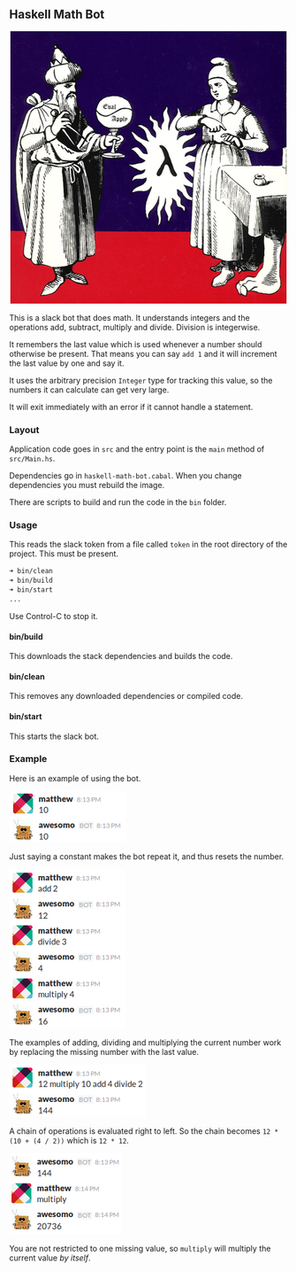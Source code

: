 Haskell Math Bot
----------------

<p align="center">
    <img src="doc/sicp-cover.jpg" alt="Eval Apply" />
</p>

This is a slack bot that does math. It understands integers and the operations
add, subtract, multiply and divide. Division is integerwise.

It remembers the last value which is used whenever a number should otherwise be
present. That means you can say `add 1` and it will increment the last value by
one and say it.

It uses the arbitrary precision `Integer` type for tracking this value, so the
numbers it can calculate can get very large.

It will exit immediately with an error if it cannot handle a statement.

### Layout

Application code goes in `src` and the entry point is the `main` method of `src/Main.hs`.

Dependencies go in `haskell-math-bot.cabal`. When you change dependencies you must rebuild the image.

There are scripts to build and run the code in the `bin` folder.

### Usage

This reads the slack token from a file called `token` in the root directory of the project. This must be present.

```bash
➜ bin/clean
➜ bin/build
➜ bin/start
...
```

Use Control-C to stop it.

#### bin/build

This downloads the stack dependencies and builds the code.

#### bin/clean

This removes any downloaded dependencies or compiled code.

#### bin/start

This starts the slack bot.

### Example

Here is an example of using the bot.

![Example of Bot](doc/example-1.png)

Just saying a constant makes the bot repeat it, and thus resets the number.

![Example of Bot](doc/example-2.png)

The examples of adding, dividing and multiplying the current number work by
replacing the missing number with the last value.

![Example of Bot](doc/example-3.png)

A chain of operations is evaluated right to left. So the chain becomes
`12 * (10 + (4 / 2))` which is `12 * 12`.

![Example of Bot](doc/example-4.png)

You are not restricted to one missing value, so `multiply` will multiply the
current value _by itself_.
